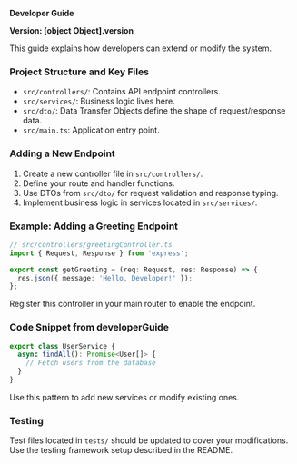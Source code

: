 **Developer Guide**

**Version: [object Object].version**

This guide explains how developers can extend or modify the system.

### Project Structure and Key Files

- `src/controllers/`: Contains API endpoint controllers.
- `src/services/`: Business logic lives here.
- `src/dto/`: Data Transfer Objects define the shape of request/response data.
- `src/main.ts`: Application entry point.

### Adding a New Endpoint

1. Create a new controller file in `src/controllers/`.
2. Define your route and handler functions.
3. Use DTOs from `src/dto/` for request validation and response typing.
4. Implement business logic in services located in `src/services/`.

### Example: Adding a Greeting Endpoint
```typescript
// src/controllers/greetingController.ts
import { Request, Response } from 'express';

export const getGreeting = (req: Request, res: Response) => {
  res.json({ message: 'Hello, Developer!' });
};
```

Register this controller in your main router to enable the endpoint.

### Code Snippet from developerGuide
```typescript
export class UserService {
  async findAll(): Promise<User[]> {
    // Fetch users from the database
  }
}
```

Use this pattern to add new services or modify existing ones.

### Testing

Test files located in `tests/` should be updated to cover your modifications. Use the testing framework setup described in the README.